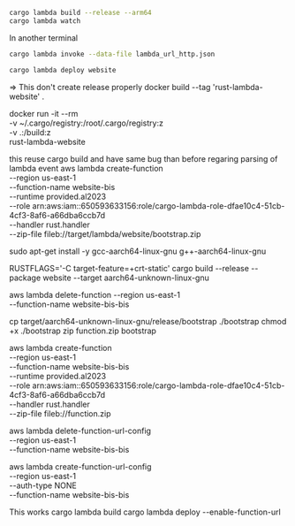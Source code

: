 ```bash
cargo lambda build --release --arm64
cargo lambda watch
```

In another terminal

```bash
cargo lambda invoke --data-file lambda_url_http.json
```

```bash
cargo lambda deploy website
```

=> This don't create release properly
docker build --tag 'rust-lambda-website' .

docker run -it --rm \
  -v ~/.cargo/registry:/root/.cargo/registry:z \
  -v .:/build:z \
  rust-lambda-website

this reuse cargo build and have same bug than before regaring parsing of lambda event
  aws lambda create-function \
     --region us-east-1 \
     --function-name website-bis \
     --runtime provided.al2023 \
     --role arn:aws:iam::650593633156:role/cargo-lambda-role-dfae10c4-51cb-4cf3-8af6-a66dba6ccb7d \
     --handler rust.handler \
     --zip-file fileb://target/lambda/website/bootstrap.zip


     

sudo apt-get install -y gcc-aarch64-linux-gnu g++-aarch64-linux-gnu

RUSTFLAGS='-C target-feature=+crt-static' cargo build --release --package website --target aarch64-unknown-linux-gnu


aws lambda delete-function --region us-east-1 \
  --function-name website-bis-bis

cp target/aarch64-unknown-linux-gnu/release/bootstrap ./bootstrap
chmod +x ./bootstrap
zip function.zip bootstrap

aws lambda create-function \
     --region us-east-1 \
     --function-name website-bis-bis \
     --runtime provided.al2023 \
     --role arn:aws:iam::650593633156:role/cargo-lambda-role-dfae10c4-51cb-4cf3-8af6-a66dba6ccb7d \
     --handler rust.handler \
     --zip-file fileb://function.zip

aws lambda delete-function-url-config \
     --region us-east-1 \
     --function-name website-bis-bis

aws lambda create-function-url-config \
     --region us-east-1 \
     --auth-type NONE \
     --function-name website-bis-bis


     

This works
cargo lambda build 
cargo lambda deploy --enable-function-url